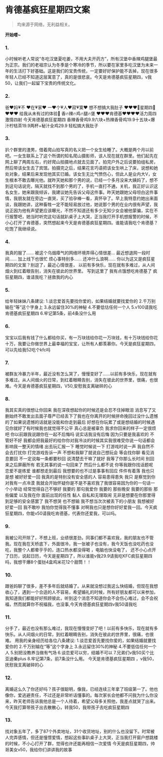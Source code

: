 # 肯德基疯狂星期四文案

> 均来源于网络，无利益相关。

**开始喽~**

### 1.

小时候听老人常说“冬吃汉堡夏吃姜，不用大夫开药方”，所有汉堡中香辣鸡腿堡最为正宗。我们的老祖宗认为冬季是个寒冷的季节，所以要在家里多吃汉堡为未来一年的生活打下好基础。这是我们的宝贵传统，一定要好好保护能不丢掉，现在很多年轻人已经不知道这层寓意了，真的是很悲哀。今天是肯德基疯狂星期四，v我50，让我们一起留下宝贵的传统文化。

### 2.

爸❤妈💗不 ❤在💗家❤ 
一❤个💗人❤寂💗寞❤
想不想搞大我肚子
❤❤❤🔞星期四🔞❤❤❤
给我从未有过的体验🍟
香🔥辣🔥鸡🔥腿🔥堡
❤❤❤肯德基❤❤❤❤活力周四 激情四射
今天肯德基疯狂星期四 香辣香骨鸡9.9六块+热辣香骨鸡19.9十五块+爆汁柠桔茶19.9两杯+秘汁全鸡29.9 轻松搞大我肚子

### 3.

扒个群里的渣男，借着爬山拍写真的名义把一个女生给睡了。大概是两个月以前吧。一女生联系上了这个所谓的知名爬山摄影师，该人现在就在群里。他们起先在网上聊了两周左右，约好爬山拍摄地点就去见面了。拍完户外之后说要拍组私房，然后带该女生去了宾馆。拍摄完之后，结果花言巧语把该女生哄上了床，说想和她处对象，结果后来发现他其实已婚。该女生无比气愤伤心，但此人是业内大V，女生根本不敢去曝光他。就昨天她和那个男的说，已经一个多月没来大姨妈了，想不到这句话说完，隔天就找不到那个男的了，手机一直打不通，关机，我正好认识这名女生，她来跟我倾诉，我建议她先告诉父母这件事。昨天她跟她父母坦白这件事情，我朋友就在旁边一直哭，买了验孕棒一看，真怀孕了。早上我特意约她出来面谈，我跟她讲，这种畜牲一定不能轻易放过他，她说那个男的在业内很有声望，我说正因为他有声望更应该曝光，不然不知道还有多少无知少女会被他蒙骗，实在不行报警吧，她当时听完这句话就趴桌子上大哭，正当我打开手机想报警的时候，不小心打开了肯德基，突然想起来今天是肯德基疯狂星期四。谁能请我吃个肯德基？吃饱了我继续说。

### 4.

我真的服了……
被这个乌烟瘴气的网络环境弄得心情很差…
最近想退网一段时间……
加上线下也很忙 烦心事特别多……
还冲什么浪啊……
你以为这又是疯狂星期四的文案？别逗了，最近心情很差，
以前有多快乐，现在就有多难过，从人间烟火到红着眼告别，消失在彼此的世界里。
写到这里了 我有点饿想吃肯德基了
疯狂星期四，谁请我吃？拯救我的内心

### 5.

给年轻妹妹八条建议:
1.谈恋爱首先要找你爱的，如果结婚就要找爱你的
2.千万别输在“等”这个字身上
3.永远留住30%的神秘
4.不要低估任何一个人
5.v100请我吃肯德基疯狂星期四
6.牢记第5条，前4条没什么用

### 6.

宝宝以后我有钱了什么都给你买，有一万块钱给你花一万块钱，有十万块钱给你花十万，我要让你做世界上最幸福的宝宝，让所有人都羡慕你。今天是疯狂星期四，可以先给我52吃个kfc吗

### 7.

被群友冷暴力半年，最近没有怎么哭了，慢慢变好了……以前有多快乐，现在就有多难过。从人间烟火的日常，到红着眼睛告别，消失在彼此的世界里，很痛，也很难。今天是肯德基疯狂星期四，V50,安慰我支离破碎的心

### 8.

我其实真的很想让你回来 我在深夜想起你的时候还是会忍不住掉眼泪 消息写了又删始终不敢发出去面子尊严已经丢下了我也在你离开的时候拼命挽回过没什么遗憾的了如果说遗憾的话就是没能和你走到最后 好想在你玩累了或是想结婚的时候遇见你就好了有时候我也就觉得不公平 真心总是被辜负 我求你回来的样子一定很烦吧 你以前跟我说跟你在一起不后悔吗 说实话我没有后悔 因为只要是我喜欢的 不管好不好 我都会把我最好的给你你对我冷淡的时候其实我很难受你说一句话都会影响我一整天的情绪 出去玩汇报一下 睡觉时候说一下 打游戏时说一声 我自然不会去打扰你 打完游戏告诉一声 不想和我聊了就说自己想玩会 等会找你聊 看见消息要回 不一定说每一条都要秒回 说清楚去干嘛了就好 我等了你那么长时间 别回来之后屏蔽所有 若无其事的说一句回来了 然后什么都不说 你等我跟你找话题呢 恋爱不是练爱 谁都想走到最后 我想要的也不过是事事有回应 件件有着落 我也只是想 被好好爱一回 我真的是特别没有安全感的人 容易患得患失 我只 是察觉到你对我有一点冷漠 我就会开始怀疑你是不是不喜欢我了我很容易因为你的一句话一个小举动 经常觉得自己不够好 我要的 那句我爱你 我要的 那些晚安 我要的那些 那些偏爱 以及我在你 面前出现的任性 黏人 自私和无理取闹 无非是想要在你那里得到足够的安全感罢了 我不想哭 也不想输 我不想当次次被丢下的小朋友 我想被好好爱一回 我不敢吵 我怕你觉得我不懂事 对啊我也只是想你好好爱我一回。今天疯狂星期四，你能v50请我吃肯德基，代表你还爱我，可以吗。

### 9.

我被公司开除了，不想上班，业绩很差劲，同事们都不喜欢我，我的朋友也不管我。现在我在天桥底下，外面很冷，我一张被子也没有，我今天饭也没吃药也没吃，我整个人都晕乎乎的，连口热水都没得喝 ，电脑也快没电了， 还不小心点开了日历，说起日历，今天是星期四了，所以谁能v我29.9请我吃KFC疯狂星期四吗，我想干爆8个蛋挞4盒鸡米花12个甜筒！！

### 10.

跟爸妈聊了很多，差不多年后就结婚了。从来就没想过我这么快结婚，但现在我想收心了，遇到一个合适的人不容易，希望婚礼的时候，所有好朋友都可以来参加，我知道我们都能好好照顾彼此，听到这个消息不知道你会不会伤心难过，会不会祝福，然而就算你不祝福我，也没事,今天肯德基疯狂星期四v我50请我吃

### 11.

分手了，最近也没有那么难过，我现在慢慢变好了吧！以前有多快乐，现在就有多快乐。从人间烟火的日常，到红着眼睛告别，消失在彼此的世界里，很痛，也很难。
用我的亲身经历给各位八条建议:
1.谈恋爱首先要找你爱的，如果结婚就要找爱你的
2.千万别输在“等”这个字身上
3.永远留住30%的神秘
4.不要低估任何一个人
5.别把没教养当做有气场
6.谈恋爱可以穷，结婚不可以
7.兄弟们v我50买个比亚迪秦plus
8.牢记第7条，前7条没什么用。
今天是肯德基疯狂星期四 ，v我50，抚慰我支离破碎的心

### 12.

离婚这么久了你还好吗？孩子很聪明，像我，已经连续三年拿了班级第一了。他也像你，爱逃避责任，不过还是非常听话懂事的。每次家长会他都不问我为什么你没来，昨天老师告诉我他总是一个人待着，希望父母多关照他，我差点就哭了出来。今天我打算带孩子出去散散心，转我50，我带孩子去吃疯狂星期四

### 13.

找对象五年了，多了87个外卖地址，31个收货地址，别的什么也没留下。时常被人完弄感情，但还是憧憬爱情，想起这些事趴桌子上大哭，正当我打开窗户想跳楼的时候，不小心打开了群，觉得也许还能再相信一次爱情
今天是疯狂星期四，帅哥美女v50，我给你们讲讲我的故事

